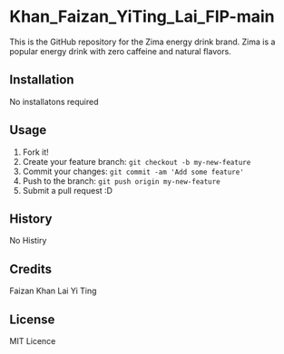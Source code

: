 # Khan_Faizan_YiTing_Lai_FIP-main
This is the GitHub repository for the Zima energy drink brand. Zima is a popular energy drink with zero caffeine and natural flavors.

## Installation

No installatons required

## Usage

1. Fork it!
2. Create your feature branch: `git checkout -b my-new-feature`
3. Commit your changes: `git commit -am 'Add some feature'`
4. Push to the branch: `git push origin my-new-feature`
5. Submit a pull request :D

## History

No Histiry

## Credits

Faizan Khan
Lai Yi Ting

## License

MIT Licence